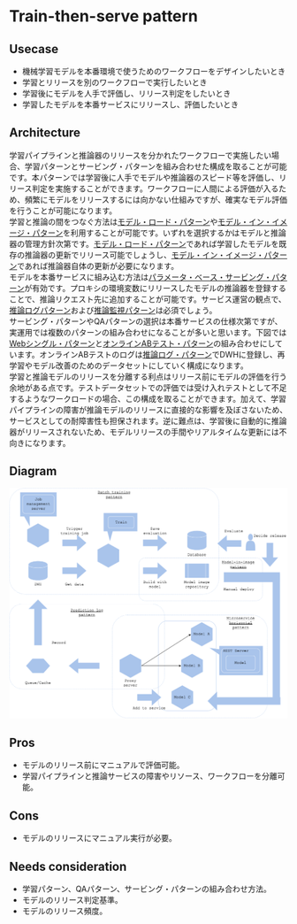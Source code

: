 # Train-then-serve pattern

## Usecase
- 機械学習モデルを本番環境で使うためのワークフローをデザインしたいとき
- 学習とリリースを別のワークフローで実行したいとき
- 学習後にモデルを人手で評価し、リリース判定をしたいとき
- 学習したモデルを本番サービスにリリースし、評価したいとき

## Architecture
学習パイプラインと推論器のリリースを分かれたワークフローで実施したい場合、学習パターンとサービング・パターンを組み合わせた構成を取ることが可能です。本パターンでは学習後に人手でモデルや推論器のスピード等を評価し、リリース判定を実施することができます。ワークフローに人間による評価が入るため、頻繁にモデルをリリースするには向かない仕組みですが、確実なモデル評価を行うことが可能になります。<br>
学習と推論の間をつなぐ方法は[モデル・ロード・パターン](../../Operation-patterns/Model-load-pattern/design_ja.md)や[モデル・イン・イメージ・パターン](../../Operation-patterns/Model-in-image-pattern/design_ja.md)を利用することが可能です。いずれを選択するかはモデルと推論器の管理方針次第です。[モデル・ロード・パターン](../../Operation-patterns/Model-load-pattern/design_ja.md)であれば学習したモデルを既存の推論器の更新でリリース可能でしょうし、[モデル・イン・イメージ・パターン](../../Operation-patterns/Model-in-image-pattern/design_ja.md)であれば推論器自体の更新が必要になります。<br>
モデルを本番サービスに組み込む方法は[パラメータ・ベース・サービング・パターン](../../Operation-patterns/Parameter-based-serving-pattern/design_ja.md)が有効です。プロキシの環境変数にリリースしたモデルの推論器を登録することで、推論リクエスト先に追加することが可能です。サービス運営の観点で、[推論ログパターン](../../Operation-patterns/Prediction-log-pattern/design_ja.md)および[推論監視パターン](../../Operation-patterns/Prediction-monitoring-pattern/design_ja.md)は必須でしょう。<br>
サービング・パターンやQAパターンの選択は本番サービスの仕様次第ですが、実運用では複数のパターンの組み合わせになることが多いと思います。下図では[Webシングル・パターン](../../Serving-patterns/Web-single-pattern/design_ja.md)と[オンラインABテスト・パターン](../../QA-patterns/Online-ab-test-pattern/design_ja.md)の組み合わせにしています。オンラインABテストのログは[推論ログ・パターン](../../Operation-patterns/Prediction-log-pattern/design_ja.md)でDWHに登録し、再学習やモデル改善のためのデータセットにしていく構成になります。<br>
学習と推論モデルのリリースを分離する利点はリリース前にモデルの評価を行う余地がある点です。テストデータセットでの評価では受け入れテストとして不足するようなワークロードの場合、この構成を取ることができます。加えて、学習パイプラインの障害が推論モデルのリリースに直接的な影響を及ぼさないため、サービスとしての耐障害性も担保されます。逆に難点は、学習後に自動的に推論器がリリースされないため、モデルリリースの手間やリアルタイムな更新には不向きになります。


## Diagram
![diagram](diagram.png)


## Pros
- モデルのリリース前にマニュアルで評価可能。
- 学習パイプラインと推論サービスの障害やリソース、ワークフローを分離可能。

## Cons
- モデルのリリースにマニュアル実行が必要。

## Needs consideration
- 学習パターン、QAパターン、サービング・パターンの組み合わせ方法。
- モデルのリリース判定基準。
- モデルのリリース頻度。